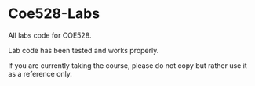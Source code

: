 # Coe528-Labs
All labs code for COE528.

Lab code has been tested and works properly.

If you are currently taking the course, please do not copy but rather use it as a reference only.
